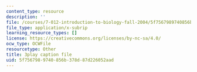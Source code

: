 ```yaml
---
content_type: resource
description: ''
file: /courses/7-012-introduction-to-biology-fall-2004/5f7567989740856b378d87d226052aad_t5Y89b-3Zvc.srt
file_type: application/x-subrip
learning_resource_types: []
license: https://creativecommons.org/licenses/by-nc-sa/4.0/
ocw_type: OCWFile
resourcetype: Other
title: 3play caption file
uid: 5f756798-9740-856b-378d-87d226052aad
---
```

